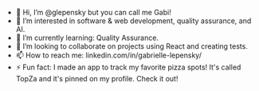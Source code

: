 - 👋 Hi, I’m @glepensky but you can call me Gabi!
- 👀 I’m interested in software & web development, quality assurance, and AI. 
- 🌱 I’m currently learning: Quality Assurance.
- 💞️ I’m looking to collaborate on projects using React and creating tests.
- 📫 How to reach me: linkedin.com/in/gabrielle-lepensky/
- ⚡ Fun fact: I made an app to track my favorite pizza spots! It's called TopZa and it's pinned on my profile. Check it out!

<!---
glepensky/glepensky is a ✨ special ✨ repository because its `README.md` (this file) appears on your GitHub profile.
You can click the Preview link to take a look at your changes.
--->
